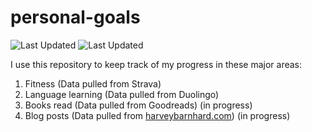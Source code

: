 # personal-goals
![Last Updated](https://img.shields.io/date/1609644455?color=FC4C02&label=Fitness%20Updated&logo=strava)
![Last Updated](https://img.shields.io/date/1609644455?color=7ac70c&label=Language%20Updated&logo=duolingo)

I use this repository to keep track of my progress in these major areas:

1. Fitness (Data pulled from Strava)
2. Language learning (Data pulled from Duolingo)
3. Books read (Data pulled from Goodreads) (in progress)
4. Blog posts (Data pulled from [harveybarnhard.com](https://harveybarnhard.com)) (in progress)
